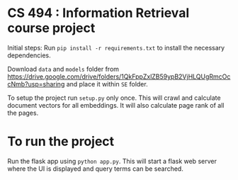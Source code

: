 # CS 494 : Information Retrieval course project

Initial steps:
Run ```pip install -r requirements.txt``` to install the necessary dependencies.

Download ```data```  and ```models``` folder from https://drive.google.com/drive/folders/1QkFppZxlZB59ypB2VjHLQUgRmcOccNmb?usp=sharing and place it within ```SE``` folder.

To setup the project run ```setup.py``` only once. This will crawl and calculate document vectors for all embeddings. It will also calculate page rank of all the pages.

# To run the project 
Run the flask app using ```python app.py```. This will start a flask web server where the UI is displayed and query terms can be searched.